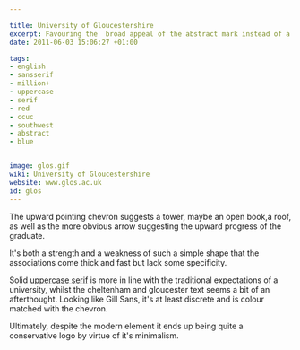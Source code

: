 ```yaml
---

title: University of Gloucestershire
excerpt: Favouring the  broad appeal of the abstract mark instead of a more specific indicator.
date: 2011-06-03 15:06:27 +01:00

tags:
- english
- sansserif
- million+
- uppercase
- serif
- red
- ccuc
- southwest
- abstract
- blue


image: glos.gif
wiki: University of Gloucestershire
website: www.glos.ac.uk
id: glos
---
```


The upward pointing chevron suggests a tower, maybe an open book,a roof, as well as the more obvious arrow suggesting the upward progress of the graduate.

It's both a strength and a weakness of such a simple shape that the associations come thick and fast but lack some specificity.

Solid [uppercase serif](http://new.myfonts.com/fonts/itc/stone-serif/sc-medium/) is more in line with the traditional expectations of a university, whilst the cheltenham and gloucester text seems a bit of an afterthought. Looking like Gill Sans, it's at least discrete and is colour matched with the chevron.

Ultimately, despite the modern element it ends up being quite a conservative logo by virtue of it's minimalism.
